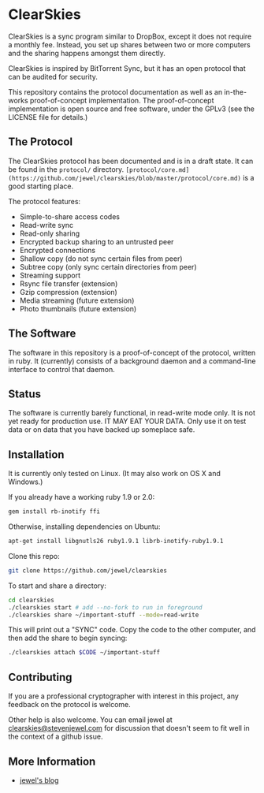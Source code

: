 ClearSkies
==========

ClearSkies is a sync program similar to DropBox, except it does not require a
monthly fee.  Instead, you set up shares between two or more computers and the
sharing happens amongst them directly.

ClearSkies is inspired by BitTorrent Sync, but it has an open protocol that can
be audited for security.

This repository contains the protocol documentation as well as an in-the-works
proof-of-concept implementation.  The proof-of-concept implementation is open
source and free software, under the GPLv3 (see the LICENSE file for details.)


The Protocol
------------

The ClearSkies protocol has been documented and is in a draft state.  It can be
found in the `protocol/` directory.
`[protocol/core.md](https://github.com/jewel/clearskies/blob/master/protocol/core.md)`
is a good starting place.

The protocol features:

* Simple-to-share access codes
* Read-write sync
* Read-only sharing
* Encrypted backup sharing to an untrusted peer
* Encrypted connections
* Shallow copy (do not sync certain files from peer)
* Subtree copy (only sync certain directories from peer)
* Streaming support
* Rsync file transfer (extension)
* Gzip compression (extension)
* Media streaming (future extension)
* Photo thumbnails (future extension)


The Software
------------

The software in this repository is a proof-of-concept of the protocol, written
in ruby.  It (currently) consists of a background daemon and a command-line
interface to control that daemon.


Status
------

The software is currently barely functional, in read-write mode only.  It is
not yet ready for production use.  IT MAY EAT YOUR DATA.  Only use it on test
data or on data that you have backed up someplace safe.


Installation
------------

It is currently only tested on Linux.  (It may also work on OS X and Windows.)

If you already have a working ruby 1.9 or 2.0:

```bash
gem install rb-inotify ffi
```

Otherwise, installing dependencies on Ubuntu:

```bash
apt-get install libgnutls26 ruby1.9.1 librb-inotify-ruby1.9.1
```

Clone this repo:

```bash
git clone https://github.com/jewel/clearskies
```


To start and share a directory:

```bash
cd clearskies
./clearskies start # add --no-fork to run in foreground
./clearskies share ~/important-stuff --mode=read-write
```


This will print out a "SYNC" code.  Copy the code to the other computer, and
then add the share to begin syncing:

```bash
./clearskies attach $CODE ~/important-stuff
```


Contributing
------------

If you are a professional cryptographer with interest in this project, any
feedback on the protocol is welcome.

Other help is also welcome.  You can email jewel at clearskies@stevenjewel.com
for discussion that doesn't seem to fit well in the context of a github issue.


More Information
----------------

* [jewel's blog](http://stevenjewel.com)
